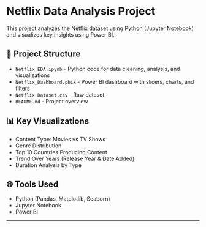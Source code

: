 # Netflix Data Analysis Project

This project analyzes the Netflix dataset using Python (Jupyter Notebook) and visualizes key insights using Power BI.

## 📁 Project Structure

- `Netflix_EDA.ipynb` - Python code for data cleaning, analysis, and visualizations
- `Netflix_Dashboard.pbix` - Power BI dashboard with slicers, charts, and filters
- `Netflix Dataset.csv` - Raw dataset
- `README.md` - Project overview

## 📊 Key Visualizations
- Content Type: Movies vs TV Shows
- Genre Distribution
- Top 10 Countries Producing Content
- Trend Over Years (Release Year & Date Added)
- Duration Analysis by Type

## 🌐 Tools Used
- Python (Pandas, Matplotlib, Seaborn)
- Jupyter Notebook
- Power BI
---

